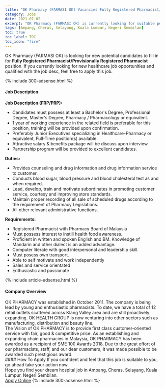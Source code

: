 ```yaml
---
title: "OK Pharmacy (FARMASI OK) Vacancies Fully Registered Pharmacist/Provisionally Registered Pharmacist" 
category: Jobs 
date: 2021-07-02 
excerpt: "OK Pharmacy (FARMASI OK) is currently looking for suitable person to fill in the Fully Registered Pharmacist/Provisionally Registered Pharmacist which positioned at Ampang, Cheras, Selayang, Kuala Lumpur, Negeri Sembilan" 
tags: [Ampang, Cheras, Selayang, Kuala Lumpur, Negeri Sembilan] 
toc: true 
toc_label: TOC 
toc_icon: "fire" 
--- 
```


<p>OK Pharmacy (FARMASI OK) is looking for new potential candidates to fill in for <b>Fully Registered Pharmacist/Provisionally Registered Pharmacist</b> position. If you currently looking for new healthcare job opportunities and qualified with the job desc, feel free to apply this job.
</p>{% include 300-adsense.html %} 
<div><div><h4>Job Description</h4></div><div><div><span><div><p><strong>Job Description (FRP/PRP):</strong></p><ul><li>Candidates must possess at least a Bachelor's Degree, Professional Degree, Master's Degree, Pharmacy / Pharmacology or equivalent.</li><li>1 year of working experience in the related field is preferable for this position, training will be provided upon confirmation.</li><li>Preferably Junior Executives specializing in Healthcare-Pharmacy or equivalent, Full-Time position(s) available.</li><li>Attractive salary &amp; benefits package will be discuss upon interview.</li><li>Partnership program will be provided to excellent candidates.</li></ul><p><strong>Duties:</strong></p><ul><li>Provides counseling and drug information and drug information service to customer.</li><li>Conducts blood sugar, blood pressure and blood cholesterol test as and when required.</li><li>Lead, develop, train and motivate subordinates in promoting customer service, courtesy and improving store standards.</li><li>Maintain proper recording of all sale of scheduled drugs according to the requirement of Pharmacy Legislations.</li><li>All other relevant administrative functions.</li></ul><p><strong>Requirements:</strong></p><ul><li>Registered Pharmacist with Pharmacy Board of Malaysia</li><li>Must possess interest to instill health food awareness.</li><li>Proficient in written and spoken English and BM. Knowledge of Mandarin and other dialect is an added advantage.</li><li>Computer literate with good interpersonal and leadership skill.</li><li>Must posess own transport.&#160;</li><li>Able to self motivate and work independently</li><li>Sales and service orientated&#160;</li><li>Enthusiastic and passionate&#160;</li></ul></div></span></div></div></div> 
{% include article-adsense.html %} 
<div><div><h4>Company Overview</h4></div><div><div><span><div><div>
<div>
<div>
<div>OK PHARMACY was established in October 2011. The company is being lead by young and enthusiastic pharmacists. To date, we have a total of 12 retail outlets scattered across Klang Valley area and are still proactively expanding. OK HEALTH GROUP is now venturing into other sectors such as manufacturing, distribution and beauty line.&#160;</div>
<div>The Vision of OK PHARMACY is to provide first class customer-oriented service with fair, good &amp; competitive price. As an establishing and expanding chain pharmacies in Malaysia, OK PHARMACY has been awarded as a recipient of SME 100 Awards 2018. Due to the great effort of our pharmacists, staff, and our dear customers, it was made possible to be awarded such prestigious award.&#160;</div>
</div>
</div>
</div></div></span></div></div></div> 
#### How To Apply 
If you confident and feel that this job is suitable to you, go ahead take your action now. <br/> 
Hope you find your dream hospital job in Ampang, Cheras, Selayang, Kuala Lumpur, Negeri Sembilan. <br/> 
<a href="https://www.jobstreet.com.my/en/job/fully-registered-pharmacist-provisionally-registered-pharmacist-4604651?jobId=jobstreet-my-job-4604651" class="btn btn--warning" target="_blank" rel="nofollow noopenner">Apply Online</a> 
{% include 300-adsense.html %} 